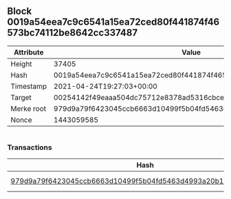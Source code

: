 ## Block 0019a54eea7c9c6541a15ea72ced80f441874f46573bc74112be8642cc337487

Attribute | Value
--- | ---
Height | 37405
Hash | 0019a54eea7c9c6541a15ea72ced80f441874f46573bc74112be8642cc337487
Timestamp | 2021-04-24T19:27:03+00:00
Target | 00254142f49eaaa504dc75712e8378ad5316cbcead634704b3734b6271167cc4
Merke root | 979d9a79f6423045ccb6663d10499f5b04fd5463d4993a20b1ebfc91e646c01f
Nonce | 1443059585

```

```

### Transactions

Hash | Amount
--- | ---
[979d9a79f6423045ccb6663d10499f5b04fd5463d4993a20b1ebfc91e646c01f](979d9a79f6423045ccb6663d10499f5b04fd5463d4993a20b1ebfc91e646c01f.md) | 10.00000000 SKEPTI 
